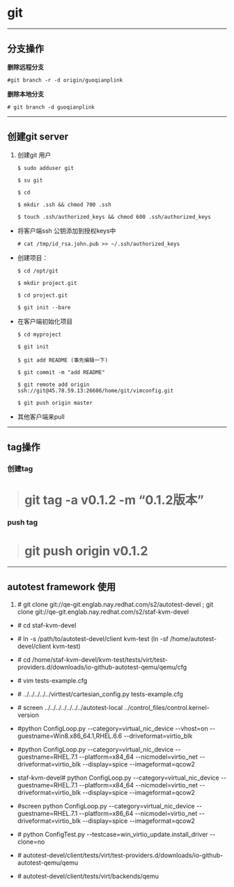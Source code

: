# git

***

## 分支操作

**删除远程分支**


   `#git branch -r -d origin/guoqianplink`

**删除本地分支**

   `# git branch -d guoqianplink`
***


## 创建git server

1. 创建git 用户

    `$ sudo adduser git`

    `$ su git`

    `$ cd`

    `$ mkdir .ssh && chmod 700 .ssh`

    `$ touch .ssh/authorized_keys && chmod 600 .ssh/authorized_keys`

- 将客户端ssh 公钥添加到授权keys中

    `# cat /tmp/id_rsa.john.pub >> ~/.ssh/authorized_keys`

- 创建项目：

    `$ cd /opt/git`

    `$ mkdir project.git`

    `$ cd project.git`

    `$ git init --bare`

- 在客户端初始化项目

    `$ cd myproject`

    `$ git init`

    `$ git add README (事先编辑一下)`

    `$ git commit -m "add README"`
    
    `$ git remote add origin ssh://git@45.78.59.13:26606/home/git/vimconfig.git`

    `$ git push origin master`

- 其他客户端来pull





***

## tag操作

### 创建tag

>   #  git tag -a v0.1.2 -m “0.1.2版本”

### push tag

>   # git push origin v0.1.2

***

## autotest framework 使用

1. \# git clone git://qe-git.englab.nay.redhat.com/s2/autotest-devel ; git clone git://qe-git.englab.nay.redhat.com/s2/staf-kvm-devel

- \# cd staf-kvm-devel

- \# ln -s /path/to/autotest-devel/client kvm-test (ln -sf /home/autotest-devel/client kvm-test)

- \# cd /home/staf-kvm-devel/kvm-test/tests/virt/test-providers.d/downloads/io-github-autotest-qemu/qemu/cfg

- \# vim tests-example.cfg

- \# ../../../../../virttest/cartesian_config.py tests-example.cfg


- \# screen ../../../../../../../autotest-local ../control_files/control.kernel-version 

- \#python ConfigLoop.py  --category=virtual_nic_device  --vhost=on --guestname=Win8.x86_64.1,RHEL.6.6  --driveformat=virtio_blk

-  \#python ConfigLoop.py --category=virtual_nic_device --guestname=RHEL.7.1 --platform=x84_64 --nicmodel=virtio_net --driveformat=virtio_blk --display=spice --imageformat=qcow2

-  staf-kvm-devel# python ConfigLoop.py --category=virtual_nic_device --guestname=RHEL.7.1 --platform=x84_64 --nicmodel=virtio_net --driveformat=virtio_blk --display=spice --imageformat=qcow2


- \#screen  python ConfigLoop.py --category=virtual_nic_device --guestname=RHEL.7.1 --platform=x86_64 --nicmodel=virtio_net --driveformat=virtio_blk --display=spice --imageformat=qcow2


- \# python ConfigTest.py --testcase=win_virtio_update.install_driver --clone=no


- \# autotest-devel/client/tests/virt/test-providers.d/downloads/io-github-autotest-qemu/qemu

- \# autotest-devel/client/tests/virt/backends/qemu
